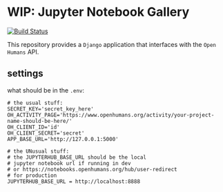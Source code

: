 # WIP: Jupyter Notebook Gallery

[![Build Status](https://travis-ci.org/gedankenstuecke/jupyter-gallery.svg?branch=master)](https://travis-ci.org/gedankenstuecke/jupyter-gallery)

This repository provides a `Django` application that interfaces with the `Open Humans` API.


## settings
what should be in the `.env`:

```
# the usual stuff:
SECRET_KEY='secret_key_here'
OH_ACTIVITY_PAGE='https://www.openhumans.org/activity/your-project-name-should-be-here/'
OH_CLIENT_ID='id'
OH_CLIENT_SECRET='secret'
APP_BASE_URL='http://127.0.0.1:5000'

# the UNusual stuff:
# the JUPYTERHUB_BASE_URL should be the local
# jupyter notebook url if running in dev
# or https://notebooks.openhumans.org/hub/user-redirect
# for production
JUPYTERHUB_BASE_URL = http://localhost:8888
